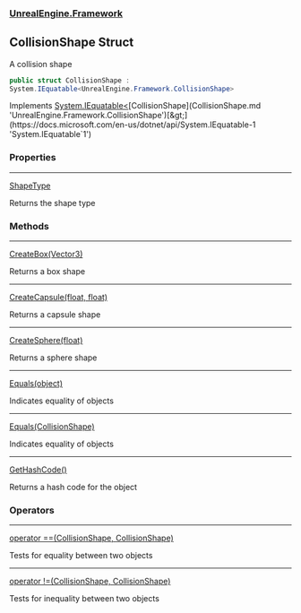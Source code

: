 ### [UnrealEngine.Framework](UnrealEngine_Framework.md 'UnrealEngine.Framework')
## CollisionShape Struct
A collision shape  
```csharp
public struct CollisionShape :
System.IEquatable<UnrealEngine.Framework.CollisionShape>
```

Implements [System.IEquatable&lt;](https://docs.microsoft.com/en-us/dotnet/api/System.IEquatable-1 'System.IEquatable`1')[CollisionShape](CollisionShape.md 'UnrealEngine.Framework.CollisionShape')[&gt;](https://docs.microsoft.com/en-us/dotnet/api/System.IEquatable-1 'System.IEquatable`1')  
### Properties

***
[ShapeType](CollisionShape_ShapeType.md 'UnrealEngine.Framework.CollisionShape.ShapeType')

Returns the shape type  
### Methods

***
[CreateBox(Vector3)](CollisionShape_CreateBox(Vector3).md 'UnrealEngine.Framework.CollisionShape.CreateBox(System.Numerics.Vector3)')

Returns a box shape  

***
[CreateCapsule(float, float)](CollisionShape_CreateCapsule(float_float).md 'UnrealEngine.Framework.CollisionShape.CreateCapsule(float, float)')

Returns a capsule shape  

***
[CreateSphere(float)](CollisionShape_CreateSphere(float).md 'UnrealEngine.Framework.CollisionShape.CreateSphere(float)')

Returns a sphere shape  

***
[Equals(object)](CollisionShape_Equals(object).md 'UnrealEngine.Framework.CollisionShape.Equals(object)')

Indicates equality of objects  

***
[Equals(CollisionShape)](CollisionShape_Equals(CollisionShape).md 'UnrealEngine.Framework.CollisionShape.Equals(UnrealEngine.Framework.CollisionShape)')

Indicates equality of objects  

***
[GetHashCode()](CollisionShape_GetHashCode().md 'UnrealEngine.Framework.CollisionShape.GetHashCode()')

Returns a hash code for the object  
### Operators

***
[operator ==(CollisionShape, CollisionShape)](CollisionShape_operator(CollisionShape_CollisionShape).md 'UnrealEngine.Framework.CollisionShape.op_Equality(UnrealEngine.Framework.CollisionShape, UnrealEngine.Framework.CollisionShape)')

Tests for equality between two objects  

***
[operator !=(CollisionShape, CollisionShape)](CollisionShape_operator!(CollisionShape_CollisionShape).md 'UnrealEngine.Framework.CollisionShape.op_Inequality(UnrealEngine.Framework.CollisionShape, UnrealEngine.Framework.CollisionShape)')

Tests for inequality between two objects  

